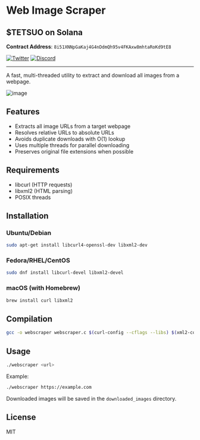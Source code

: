 # Web Image Scraper

## $TETSUO on Solana

**Contract Address**: `8i51XNNpGaKaj4G4nDdmQh95v4FKAxw8mhtaRoKd9tE8`

[![Twitter](https://img.shields.io/badge/Twitter-Follow%20%407etsuo-1DA1F2)](https://x.com/7etsuo)
[![Discord](https://img.shields.io/badge/Discord-Join%20Our%20Community-7289DA)](https://discord.gg/tetsuo-ai)

---

A fast, multi-threaded utility to extract and download all images from a webpage.

![image](https://github.com/user-attachments/assets/9339e9e9-d41f-4203-9489-5d5cdb5d0459)

## Features

- Extracts all image URLs from a target webpage
- Resolves relative URLs to absolute URLs
- Avoids duplicate downloads with O(1) lookup
- Uses multiple threads for parallel downloading
- Preserves original file extensions when possible

## Requirements

- libcurl (HTTP requests)
- libxml2 (HTML parsing)
- POSIX threads

## Installation

### Ubuntu/Debian
```bash
sudo apt-get install libcurl4-openssl-dev libxml2-dev
```

### Fedora/RHEL/CentOS
```bash
sudo dnf install libcurl-devel libxml2-devel
```

### macOS (with Homebrew)
```bash
brew install curl libxml2
```

## Compilation

```bash
gcc -o webscraper webscraper.c $(curl-config --cflags --libs) $(xml2-config --cflags --libs) -pthread
```

## Usage

```bash
./webscraper <url>
```

Example:
```bash
./webscraper https://example.com
```

Downloaded images will be saved in the `downloaded_images` directory.

## License

MIT

